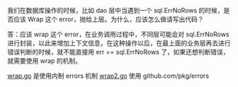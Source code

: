 我们在数据库操作的时候，比如 dao 层中当遇到一个 sql.ErrNoRows 的时候，是否应该 Wrap 这个 error，抛给上层。为什么，应该怎么做请写出代码？

答：应该 wrap 这个 error，在业务调用过程中，不同层可能会对 sql.ErrNoRows 进行封装，以此来增加上下文信息，在这种操作以后，在最上面的业务层再去进行错误判断的时候，就不能直接用 err == sql.ErrNoRows 了，如果还想判断错误，就需要使用 wrap 的机制。

[wrap.go](https://github.com/shinwu/geektime-go/blob/main/week2/wrap/wrap.go) 是使用内制 errors 机制
[wrap2.go](https://github.com/shinwu/geektime-go/blob/main/week2/wrap/wrap2.go) 使用 github.com/pkg/errors 
